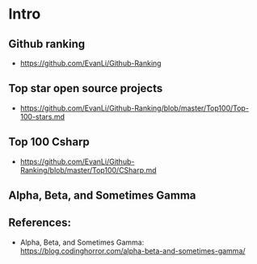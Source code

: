 # Intro
## Github ranking
- https://github.com/EvanLi/Github-Ranking
## Top star open source projects
- https://github.com/EvanLi/Github-Ranking/blob/master/Top100/Top-100-stars.md
## Top 100 Csharp
- https://github.com/EvanLi/Github-Ranking/blob/master/Top100/CSharp.md

## Alpha, Beta, and Sometimes Gamma

## References:
- Alpha, Beta, and Sometimes Gamma: https://blog.codinghorror.com/alpha-beta-and-sometimes-gamma/